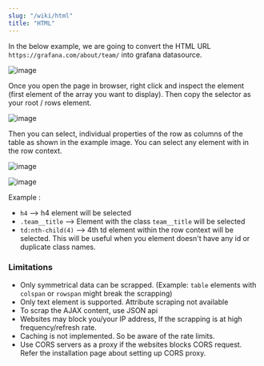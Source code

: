 ```yaml
---
slug: "/wiki/html"
title: "HTML"
---
```


In the below example, we are going to convert the HTML URL `https://grafana.com/about/team/` into grafana datasource.

![image](https://user-images.githubusercontent.com/153843/92399290-faabcf80-f121-11ea-9261-b06c708e81c0.png)

Once you open the page in browser, right click and inspect the element (first element of the array you want to display). Then copy the selector as your root / rows element. 

![image](https://user-images.githubusercontent.com/153843/92396876-ac94cd00-f11d-11ea-850d-f1754f980fc7.png)

Then you can select, individual properties of the row as columns of the table as shown in the example image. You can select any element with in the row context.

![image](https://user-images.githubusercontent.com/153843/92382094-f4a6f600-f103-11ea-8035-e1bbd9157629.png)

![image](https://user-images.githubusercontent.com/153843/92747321-fbd83900-f37b-11ea-8be9-9366386dc6e2.png)

Example :

- `h4` --> h4 element will be selected
- `.team__title` --> Element with the class `team__title` will be selected
- `td:nth-child(4)` --> 4th td element within the row context will be selected. This will be useful when you element doesn't have any id or duplicate class names. 

### Limitations

* Only symmetrical data can be scrapped. (Example: `table` elements with `colspan` or `rowspan` might break the scrapping)
* Only text element is supported. Attribute scraping not available
* To scrap the AJAX content, use JSON api
* Websites may block you/your IP address, If the scrapping is at high frequency/refresh rate.
* Caching is not implemented. So be aware of the rate limits.
* Use CORS servers as a proxy if the websites blocks CORS request. Refer the installation page about setting up CORS proxy.
